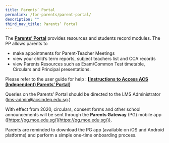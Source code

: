 ```yaml
---
title: Parents’ Portal
permalink: /for-parents/parent-portal/
description: ""
third_nav_title: Parents’ Portal
---
```

The [**Parents’ Portal**](https://lms.acsindep.edu.sg/ACSIndep/login.aspx) provides resources and students record modules. The PP allows parents to

*   make appointments for Parent-Teacher Meetings
*   view your child’s term reports, subject teachers list and CCA records
*   view Parents Resources such as Exam/Common Test timetable, Circulars and Principal presentations.

Please refer to the user guide for help : **[\[Instructions to Access ACS (Independent) Parents’ Portal\]](https://www.acsindep.moe.edu.sg/files/instructions-to-access-acs-indep-parents-portal_v6.pdf)**

Queries on the Parents’ Portal should be directed to the LMS Administrator ([lms-admin@acsindep.edu.sg](mailto:lms-admin@acsindep.edu.sg).)

With effect from 2020, circulars, consent forms and other school announcements will be sent through the **Parents Gateway** (PG) mobile app ([https://pg.moe.edu.sg/](https://pg.moe.edu.sg/)).

Parents are reminded to download the PG app (available on iOS and Android platforms) and perform a simple one-time onboarding process.